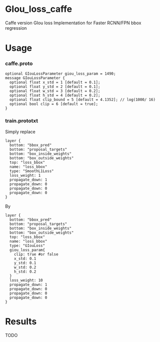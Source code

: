 # GIou_loss_caffe
Caffe version GIou loss Implementation for Faster RCNN/FPN bbox regression
# Usage
### caffe.proto
```
optional GIouLossParameter giou_loss_param = 1490;
message GIouLossParameter {
  optional float x_std = 1 [default = 0.1];
  optional float y_std = 2 [default = 0.1];
  optional float w_std = 3 [default = 0.2];
  optional float h_std = 4 [default = 0.2];
  optional float clip_bound = 5 [default = 4.1352]; // log(1000/ 16)
  optional bool clip = 6 [default = true];
}
```
### train.prototxt
Simply replace
```
layer {
  bottom: "bbox_pred"
  bottom: "proposal_targets"
  bottom: "box_inside_weights"
  bottom: "box_outside_weights"
  top: "loss_bbox"
  name: "loss_bbox"
  type: "SmoothL1Loss"
  loss_weight: 1
  propagate_down: 1
  propagate_down: 0
  propagate_down: 0
  propagate_down: 0
}
```
By
```
layer {
  bottom: "bbox_pred"
  bottom: "proposal_targets"
  bottom: "box_inside_weights"
  bottom: "box_outside_weights"
  top: "loss_bbox"
  name: "loss_bbox"
  type: "GIouLoss"
  giou_loss_param{
    clip: true #or false
    x_std: 0.1
    y_std: 0.1
    w_std: 0.2
    h_std: 0.2
  }
  loss_weight: 10
  propagate_down: 1
  propagate_down: 0
  propagate_down: 0
  propagate_down: 0
}
```
# Results
TODO
